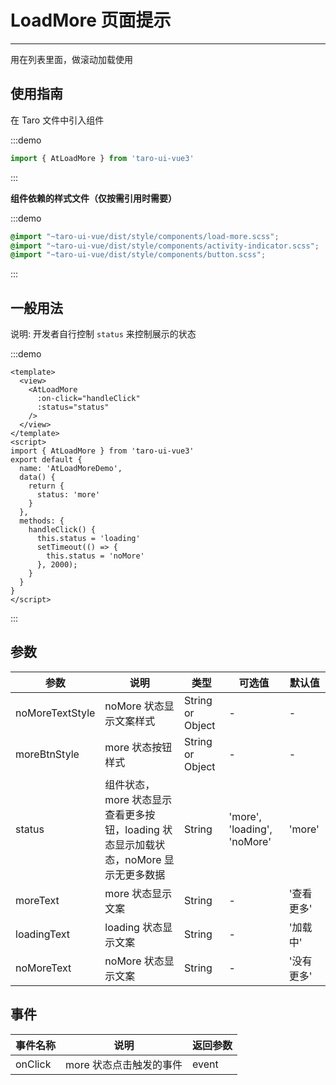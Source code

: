 # LoadMore 页面提示

---
用在列表里面，做滚动加载使用

## 使用指南

在 Taro 文件中引入组件

:::demo
```js
import { AtLoadMore } from 'taro-ui-vue3'
```
:::

**组件依赖的样式文件（仅按需引用时需要）**

:::demo
```scss
@import "~taro-ui-vue/dist/style/components/load-more.scss";
@import "~taro-ui-vue/dist/style/components/activity-indicator.scss";
@import "~taro-ui-vue/dist/style/components/button.scss";
```
:::

## 一般用法

说明: 开发者自行控制 `status` 来控制展示的状态

:::demo

``` vue
<template>
  <view>
    <AtLoadMore
      :on-click="handleClick"
      :status="status"
    />
  </view>
</template>
<script>
import { AtLoadMore } from 'taro-ui-vue3'
export default {
  name: 'AtLoadMoreDemo',
  data() {
    return {
      status: 'more'
    }
  },
  methods: {
    handleClick() {
      this.status = 'loading'
      setTimeout(() => {
        this.status = 'noMore'
      }, 2000);
    }
  }
}
</script>
```

:::

## 参数

| 参数 | 说明   | 类型    | 可选值   | 默认值   |
| ----| ----- | --------| ------- | -------- |
| noMoreTextStyle | noMore 状态显示文案样式 | String or Object | - | - |
| moreBtnStyle | more 状态按钮样式 | String or Object  | - | - |
| status | 组件状态，more 状态显示查看更多按钮，loading 状态显示加载状态，noMore 显示无更多数据 | String  | 'more', 'loading', 'noMore' | 'more' |
| moreText | more 状态显示文案 | String  | - | '查看更多' |
| loadingText | loading 状态显示文案 | String  | - | '加载中' |
| noMoreText | noMore 状态显示文案 | String  | - | '没有更多' |

## 事件

| 事件名称 | 说明          | 返回参数  |
|---------- |-------------- |---------- |
| onClick | more 状态点击触发的事件 | event  |
